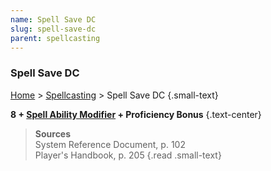 ```yaml
---
name: Spell Save DC
slug: spell-save-dc
parent: spellcasting
---
```

### Spell Save DC
[Home](dm-operations-center) > [Spellcasting](spellcasting-menu) > Spell Save DC {.small-text}

**8 + [Spell Ability Modifier](spell-ability) + Proficiency Bonus** {.text-center}

> **Sources** <br/>
> System Reference Document, p. 102<br/>
> Player's Handbook, p. 205
{.read .small-text}
